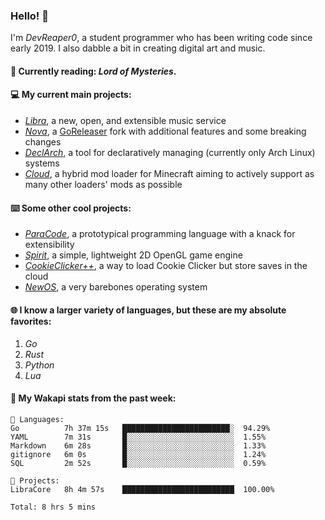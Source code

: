 ### Hello! 👋

I'm _DevReaper0_, a student programmer who has been writing code since early 2019. I also dabble a bit in creating digital art and music.

#### 📖 Currently reading: *Lord of Mysteries*.

#### 💻 My current main projects:

-   _[Libra](https://github.com/LibraMusic)_, a new, open, and extensible music service
-   _[Nova](https://github.com/LibraMusic/Nova)_, a [GoReleaser](https://github.com/goreleaser/goreleaser) fork with additional features and some breaking changes
-   _[DeclArch](https://github.com/DevReaper0/declarch)_, a tool for declaratively managing (currently only Arch Linux) systems
-   _[Cloud](https://github.com/CloudLoaderMC/CloudLoader)_, a hybrid mod loader for Minecraft aiming to actively support as many other loaders' mods as possible

#### ⌨️ Some other cool projects:

-   _[ParaCode](https://github.com/ParaCodeLang/ParaCode)_, a prototypical programming language with a knack for extensibility
-   _[Spirit](https://gitlab.com/DevReaper0/SpiritEngine)_, a simple, lightweight 2D OpenGL game engine
-   _[CookieClicker++](https://github.com/DevReaper0/CookieClickerPlusPlus)_, a way to load Cookie Clicker but store saves in the cloud
-   _[NewOS](https://github.com/DevReaper0/NewOS)_, a very barebones operating system

#### 🌐 I know a larger variety of languages, but these are my absolute favorites:

1. _Go_
2. _Rust_
3. _Python_
4. _Lua_

#### 📡 My Wakapi stats from the past week:

```text
💾 Languages:
Go          7h 37m 15s   ████████████████████████░  94.29%
YAML        7m 31s       █░░░░░░░░░░░░░░░░░░░░░░░░  1.55%
Markdown    6m 28s       █░░░░░░░░░░░░░░░░░░░░░░░░  1.33%
gitignore   6m 0s        █░░░░░░░░░░░░░░░░░░░░░░░░  1.24%
SQL         2m 52s       █░░░░░░░░░░░░░░░░░░░░░░░░  0.59%

💼 Projects:
LibraCore   8h 4m 57s    █████████████████████████  100.00%

Total: 8 hrs 5 mins
```
